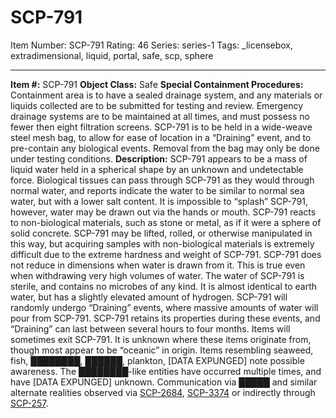 # SCP-791
Item Number: SCP-791
Rating: 46
Series: series-1
Tags: _licensebox, extradimensional, liquid, portal, safe, scp, sphere

---

**Item #:** SCP-791
**Object Class:** Safe
**Special Containment Procedures:** Containment area is to have a sealed drainage system, and any materials or liquids collected are to be submitted for testing and review. Emergency drainage systems are to be maintained at all times, and must possess no fewer then eight filtration screens.
SCP-791 is to be held in a wide-weave steel mesh bag, to allow for ease of location in a “Draining” event, and to pre-contain any biological events. Removal from the bag may only be done under testing conditions.
**Description:** SCP-791 appears to be a mass of liquid water held in a spherical shape by an unknown and undetectable force. Biological tissues can pass through SCP-791 as they would through normal water, and reports indicate the water to be similar to normal sea water, but with a lower salt content. It is impossible to “splash” SCP-791, however, water may be drawn out via the hands or mouth.
SCP-791 reacts to non-biological materials, such as stone or metal, as if it were a sphere of solid concrete. SCP-791 may be lifted, rolled, or otherwise manipulated in this way, but acquiring samples with non-biological materials is extremely difficult due to the extreme hardness and weight of SCP-791. SCP-791 does not reduce in dimensions when water is drawn from it. This is true even when withdrawing very high volumes of water.
The water of SCP-791 is sterile, and contains no microbes of any kind. It is almost identical to earth water, but has a slightly elevated amount of hydrogen. SCP-791 will randomly undergo “Draining” events, where massive amounts of water will pour from SCP-791. SCP-791 retains its properties during these events, and “Draining” can last between several hours to four months.
Items will sometimes exit SCP-791. It is unknown where these items originate from, though most appear to be “oceanic” in origin. Items resembling seaweed, fish, ████████, ██████, plankton, [DATA EXPUNGED] note possible awareness.
The ████████-like entities have occurred multiple times, and have [DATA EXPUNGED] unknown. Communication via █████ and similar alternate realities observed via [SCP-2684](/scp-2684), [SCP-3374](/scp-3374) or indirectly through [SCP-257](/scp-257).
